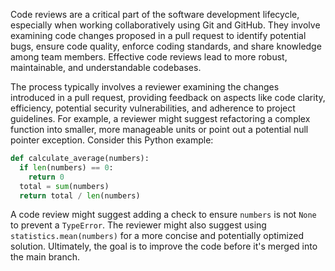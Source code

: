 Code reviews are a critical part of the software development lifecycle, especially when working collaboratively using Git and GitHub. They involve examining code changes proposed in a pull request to identify potential bugs, ensure code quality, enforce coding standards, and share knowledge among team members. Effective code reviews lead to more robust, maintainable, and understandable codebases.

The process typically involves a reviewer examining the changes introduced in a pull request, providing feedback on aspects like code clarity, efficiency, potential security vulnerabilities, and adherence to project guidelines. For example, a reviewer might suggest refactoring a complex function into smaller, more manageable units or point out a potential null pointer exception. Consider this Python example:

```python
def calculate_average(numbers):
  if len(numbers) == 0:
    return 0
  total = sum(numbers)
  return total / len(numbers)
```

A code review might suggest adding a check to ensure `numbers` is not `None` to prevent a `TypeError`. The reviewer might also suggest using `statistics.mean(numbers)` for a more concise and potentially optimized solution. Ultimately, the goal is to improve the code before it's merged into the main branch.